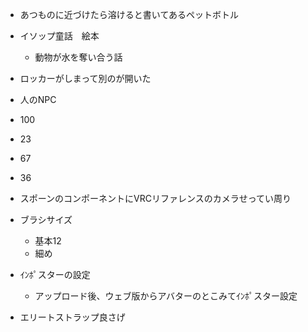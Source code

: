 - あつものに近づけたら溶けると書いてあるペットボトル
- イソップ童話　絵本
  - 動物が水を奪い合う話

- ロッカーがしまって別のが開いた
- 人のNPC

- 100
- 23
- 67
- 36

- スポーンのコンポーネントにVRCリファレンスのカメラせってい周り
- ブラシサイズ
  - 基本12 
  - 細め
- ｲﾝﾎﾟスターの設定
  - アップロード後、ウェブ版からアバターのとこみてｲﾝﾎﾟスター設定
- エリートストラップ良さげ